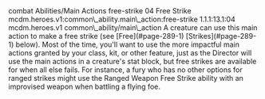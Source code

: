 <ability>
  <metadata>
    <class>combat</class>
    <file_dpath>Abilities/Main Actions</file_dpath>
    <item_id>free-strike</item_id>
    <item_index>04</item_index>
    <item_name>Free Strike</item_name>
    <scc>mcdm.heroes.v1:common\_ability.main\_action:free-strike</scc>
    <scdc>1.1.1:13.1:04</scdc>
    <source>mcdm.heroes.v1</source>
    <type>common\_ability/main\_action</type>
  </metadata>
  <effects>
    <effect type="mundane">A creature can use this main action to make a free strike (see [Free](#page-289-1) [Strikes](#page-289-1) below). Most of the time, you&apos;ll want to use the more impactful main actions granted by your class, kit, or other feature, just as the Director will use the main actions in a creature&apos;s stat block, but free strikes are available for when all else fails. For instance, a fury who has no other options for ranged strikes might use the Ranged Weapon Free Strike ability with an improvised weapon when battling a flying foe.</effect>
  </effects>
</ability>
